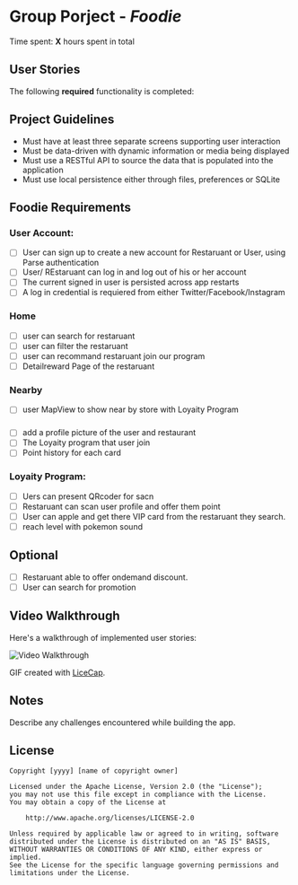 # Group Porject - *Foodie*

Time spent: **X** hours spent in total

## User Stories

The following **required** functionality is completed:

## Project Guidelines
- Must have at least three separate screens supporting user interaction
- Must be data-driven with dynamic information or media being displayed
- Must use a RESTful API to source the data that is populated into the application
- Must use local persistence either through files, preferences or SQLite

## Foodie Requirements

### User Account:
- [ ] User can sign up to create a new account for Restaruant or User, using Parse authentication
- [ ] User/ REstaruant can log in and log out of his or her account
- [ ] The current signed in user is persisted across app restarts
- [ ] A log in credential is requiered from either Twitter/Facebook/Instagram
  
### Home
- [ ] user can search for restaruant 
- [ ] user can filter the restaruant
- [ ] user can recommand restaruant join our program
- [ ] Detailreward Page of the restaruant 

### Nearby
- [ ] user MapView to show near by store with Loyaity Program

###
- [ ] add a profile picture of the user and restaurant 
- [ ] The Loyaity program that user join
- [ ] Point history for each card 

### Loyaity Program:
- [ ] Uers can present QRcoder for sacn
- [ ] Restaruant can scan user profile and offer them point
- [ ] User can apple and get there VIP card from the restaruant they search.
- [ ] reach level with pokemon sound

## Optional
- [ ] Restaruant able to offer ondemand discount.
- [ ] User can search for promotion

## Video Walkthrough 

Here's a walkthrough of implemented user stories:

<img src='http://i.imgur.com/link/to/your/gif/file.gif' title='Video Walkthrough' width='' alt='Video Walkthrough' />

GIF created with [LiceCap](http://www.cockos.com/licecap/).

## Notes

Describe any challenges encountered while building the app.

## License

    Copyright [yyyy] [name of copyright owner]

    Licensed under the Apache License, Version 2.0 (the "License");
    you may not use this file except in compliance with the License.
    You may obtain a copy of the License at

        http://www.apache.org/licenses/LICENSE-2.0

    Unless required by applicable law or agreed to in writing, software
    distributed under the License is distributed on an "AS IS" BASIS,
    WITHOUT WARRANTIES OR CONDITIONS OF ANY KIND, either express or implied.
    See the License for the specific language governing permissions and
    limitations under the License.

